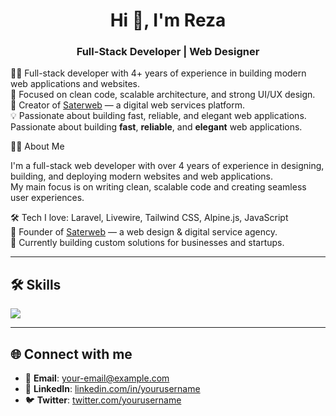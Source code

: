 <h1 align="center">Hi 👋, I'm Reza</h1>
<h3 align="center">Full-Stack Developer | Web Designer </h3>

👨‍💻 Full-stack developer with 4+ years of experience in building modern web applications and websites.  
🎯 Focused on clean code, scalable architecture, and strong UI/UX design.  
🚀 Creator of [Saterweb](https://saterweb.com) — a digital web services platform.  
💡 Passionate about building fast, reliable, and elegant web applications. Passionate about building **fast**, **reliable**, and **elegant** web applications.


👨‍💼 About Me

I'm a full-stack web developer with over 4 years of experience in designing, building, and deploying modern websites and web applications.  
My main focus is on writing clean, scalable code and creating seamless user experiences.  

🛠️ Tech I love: Laravel, Livewire, Tailwind CSS, Alpine.js, JavaScript  
🚀 Founder of [Saterweb](https://saterweb.com) — a web design & digital service agency.  
🎯 Currently building custom solutions for businesses and startups.
 

---

## 🛠️ Skills

<p align="left">
  <a href="https://skillicons.dev">
    <img src="https://skillicons.dev/icons?i=php,laravel,react,js,html,css,bootstrap,mysql,wordpress,postman,figma,photoshop,illustrator" />
  </a>
</p>


---

## 🌐 Connect with me

- 📧 **Email**: your-email@example.com  
- 💼 **LinkedIn**: [linkedin.com/in/yourusername](https://linkedin.com/in/yourusername)  
- 🐦 **Twitter**: [twitter.com/yourusername](https://twitter.com/yourusername)

